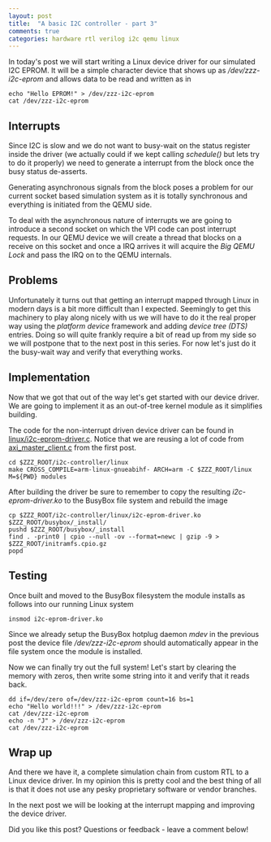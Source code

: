 ```yaml
---
layout: post
title:  "A basic I2C controller - part 3"
comments: true
categories: hardware rtl verilog i2c qemu linux
---
```


In today's post we will start writing a Linux device driver for our simulated
I2C EPROM. It will be a simple character device that shows up as */dev/zzz-i2c-eprom*
and allows data to be read and written as in

```
echo "Hello EPROM!" > /dev/zzz-i2c-eprom
cat /dev/zzz-i2c-eprom
```
## Interrupts
Since I2C is slow and we do not want to busy-wait on the status register inside
the driver (we actually could if we kept calling *schedule()* but lets try to
do it properly) we need to generate a interrupt from the block once the busy
status de-asserts.

Generating asynchronous signals from the block poses a problem for our current
socket based simulation system as it is totally synchronous and everything is
initiated from the QEMU side.

To deal with the asynchronous nature of interrupts we are going to introduce a
second socket on which the VPI code can post interrupt requests. In our QEMU
device we will create a thread that blocks on a receive on this socket and once
a IRQ arrives it will acquire the *Big QEMU Lock* and pass the IRQ on to the
QEMU internals.

## Problems
Unfortunately it turns out that getting an interrupt mapped through Linux in
modern days is a bit more difficult than I expected. Seemingly to get this
machinery to play along nicely with us we will have to do it the real proper
way using the *platform device* framework and adding *device tree (DTS)*
entries. Doing so will quite frankly require a bit of read up from my side so
we will postpone that to the next post in this series. For now let's just do it
the busy-wait way and verify that everything works.

## Implementation
Now that we got that out of the way let's get started with our device driver.
We are going to implement it as an out-of-tree kernel module as it simplifies
building.


The code for the non-interrupt driven device driver can be found in
[linux/i2c-eprom-driver.c](https://github.com/markus-zzz/i2c-controller/blob/master/linux/i2c-eprom-driver.c).
Notice that we are reusing a lot of code from
[axi_master_client.c](https://github.com/markus-zzz/i2c-controller/blob/master/axi_master_client.c)
from the first post.

```
cd $ZZZ_ROOT/i2c-controller/linux
make CROSS_COMPILE=arm-linux-gnueabihf- ARCH=arm -C $ZZZ_ROOT/linux M=${PWD} modules
```
After building the driver be sure to remember to copy the resulting
*i2c-eprom-driver.ko* to the BusyBox file system and rebuild the image
```
cp $ZZZ_ROOT/i2c-controller/linux/i2c-eprom-driver.ko $ZZZ_ROOT/busybox/_install/
pushd $ZZZ_ROOT/busybox/_install
find . -print0 | cpio --null -ov --format=newc | gzip -9 > $ZZZ_ROOT/initramfs.cpio.gz
popd
```

## Testing
Once built and moved to the BusyBox filesystem the module installs as follows
into our running Linux system
```
insmod i2c-eprom-driver.ko
```
Since we already setup the BusyBox hotplug daemon *mdev* in the previous post
the device file */dev/zzz-i2c-eprom* should automatically appear in the file
system once the module is installed.

Now we can finally try out the full system! Let's start by clearing the memory
with zeros, then write some string into it and verify that it reads back.
```
dd if=/dev/zero of=/dev/zzz-i2c-eprom count=16 bs=1
echo "Hello world!!!" > /dev/zzz-i2c-eprom
cat /dev/zzz-i2c-eprom
echo -n "J" > /dev/zzz-i2c-eprom
cat /dev/zzz-i2c-eprom
```

## Wrap up
And there we have it, a complete simulation chain from custom RTL to a Linux
device driver. In my opinion this is pretty cool and the best thing of all is
that it does not use any pesky proprietary software or vendor branches.

In the next post we will be looking at the interrupt mapping and improving the
device driver.

Did you like this post? Questions or feedback - leave a comment below!
